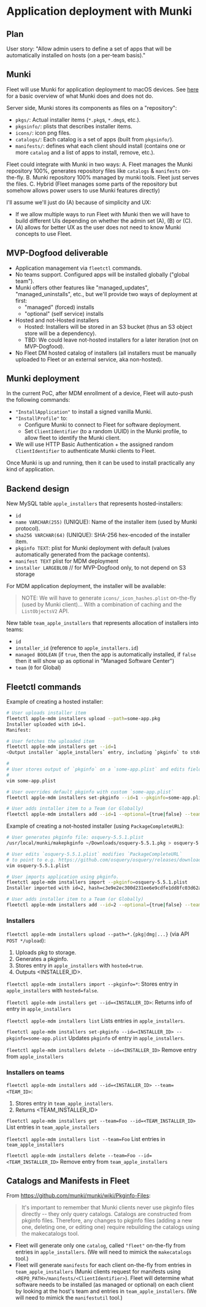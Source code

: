 
# Application deployment with Munki

## Plan

User story:
"Allow admin users to define a set of apps that will be automatically installed on hosts (on a per-team basis)."

## Munki

Fleet will use Munki for application deployment to macOS devices.
See [here](https://github.com/munki/munki/wiki/Overview) for a basic overview of what Munki does and does not do.

Server side, Munki stores its components as files on a "repository":
- `pkgs/`: Actual installer items (`*.pkg`s, `*.dmg`s, etc.).
- `pkgsinfo/`: plists that describes installer items.
- `icons/`: icon png files.
- `catalogs/`: Each catalog is a set of apps (built from `pkgsinfo/`).
- `manifests/`: defines what each client should install (contains one or more `catalog` and a list of apps to install, remove, etc.).

Fleet could integrate with Munki in two ways:
A. Fleet manages the Munki repository 100%, generates repository files like `catalogs` & `manifests` on-the-fly.
B. Munki repository 100% managed by munki tools. Fleet just serves the files.
C. Hybrid (Fleet manages some parts of the repository but somehow allows power users to use Munki features directly)

I'll assume we'll just do (A) because of simplicity and UX:
- If we allow multiple ways to run Fleet with Munki then we will have to build different UIs depending on whether the admin set (A), (B) or (C).
- (A) allows for better UX as the user does not need to know Munki concepts to use Fleet.

## MVP-Dogfood deliverable

- Application management via `fleetctl` commands.
- No teams support. Configured apps will be installed globally ("global team").
- Munki offers other features like "managed_updates", "managed_uninstalls", etc., but we'll provide two ways of deployment at first:
  - "managed" (forced) installs
  - "optional" (self service) installs
- Hosted and not-Hosted installers
  - Hosted: Installers will be stored in an S3 bucket (thus an S3 object store will be a dependency).
  - TBD: We could leave not-hosted installers for a later iteration (not on MVP-Dogfood).
- No Fleet DM hosted catalog of installers (all installers must be manually uploaded to Fleet or an external service, aka non-hosted).

## Munki deployment

In the current PoC, after MDM enrollment of a device, Fleet will auto-push the following commands:
- `"InstallApplication"` to install a signed vanilla Munki.
- `"InstallProfile"` to:
  - Configure Munki to connect to Fleet for software deployment.
  - Set `ClientIdentifier` (to a random UUID) in the Munki profile, to allow fleet to identify the Munki client.
- We will use HTTP Basic Authentication + the assigned random `ClientIdentifier` to authenticate Munki clients to Fleet.

Once Munki is up and running, then it can be used to install practically any kind of application.

## Backend design

New MySQL table `apple_installers` that represents hosted-installers:
- `id`
- `name VARCHAR(255)` (UNIQUE): Name of the installer item (used by Munki protocol).
- `sha256 VARCHAR(64)` (UNIQUE): SHA-256 hex-encoded of the installer item.
- `pkginfo TEXT`: plist for Munki deployment with default (values automatically generated from the package contents).
- `manifest TEXT` plist for MDM deployment
- `installer LARGEBLOB` // for MVP-Dogfood only, to not depend on S3 storage

For MDM application deployment, the installer will be available:

> NOTE: We will have to generate `icons/_icon_hashes.plist` on-the-fly (used by Munki client)...
> With a combination of caching and the `ListObjectsV2` API.

New table `team_apple_installers` that represents allocation of installers into teams:
- `id`
- `installer_id` (reference to `apple_installers.id`)
- `managed BOOLEAN` (if `true`, then the app is automatically installed, if `false` then it will show up as optional in "Managed Software Center")
- `team` (`0` for Global)

## Fleetctl commands

Example of creating a hosted installer:
```sh
# User uploads installer item
fleetctl apple-mdm installers upload --path=some-app.pkg
Installer uploaded with id=1.
Manifest: 

# User fetches the uploaded item
fleetctl apple-mdm installers get --id=1
<Output installer `apple_installers` entry, including `pkginfo` to stdout>

#
# User stores output of `pkginfo` on a `some-app.plist` and edits fields.
#
vim some-app.plist

# User overrides default pkginfo with custom `some-app.plist`
fleetctl apple-mdm installers set-pkginfo --id=1 --pkginfo=some-app.plist

# User adds installer item to a Team (or Globally)
fleetctl apple-mdm installers add --id=1 --optional={true|false} --team=Foo
```

Example of creating a not-hosted installer (using `PackageCompleteURL`):
```sh
# User generates pkginfo file: osquery-5.5.1.plist 
/usr/local/munki/makepkginfo ~/Downloads/osquery-5.5.1.pkg > osquery-5.5.1.plist

# User edits `osquery-5.5.1.plist` modifies `PackageCompleteURL`
# to point to e.g. https://github.com/osquery/osquery/releases/download/5.5.1/osquery-5.5.1.pkg
vim osquery-5.5.1.plist

# User imports application using pkginfo.
fleetctl apple-mdm installers import --pkginfo=osquery-5.5.1.plist
Installer imported with id=2, hash=c3e9e2ec300d231ee6e9cdfe1dd8fc03d62ac6c23d8ddfcc9358e430dca73ea4.

# User adds installer item to a Team (or Globally)
fleetctl apple-mdm installers add --id=2 --optional={true|false} --team=Foo
```

### Installers

`fleetctl apple-mdm installers upload --path=*.{pkg|dmg|...}` (via API `POST */upload`):
1. Uploads pkg to storage.
2. Generates a pkginfo.
3. Stores entry in `apple_installers` with `hosted=true`.
4. Outputs <INSTALLER_ID>.

`fleetctl apple-mdm installers import --pkginfo=*`:
Stores entry in `apple_installers` with `hosted=false`.

`fleetctl apple-mdm installers get --id=<INSTALLER_ID>`:
Returns info of entry in `apple_installers`

`fleetctl apple-mdm installers list`
Lists entries in `apple_installers`.

`fleetctl apple-mdm installers set-pkginfo --id=<INSTALLER_ID> --pkginfo=some-app.plist`
Updates `pkginfo` of entry in `apple_installers`.

`fleetctl apple-mdm installers delete --id=<INSTALLER_ID>`
Remove entry from `apple_installers`

### Installers on teams

`fleetctl apple-mdm installers add --id=<INSTALLER_ID> --team=<TEAM_ID>`:
1. Stores entry in `team_apple_installers`.
2. Returns <TEAM_INSTALLER_ID>

`fleetctl apple-mdm installers get --team=Foo --id=<TEAM_INSTALLER_ID>`
List entries in `team_apple_installers`

`fleetctl apple-mdm installers list --team=Foo`
List entries in `team_apple_installers`

`fleetctl apple-mdm installers delete --team=Foo --id=<TEAM_INSTALLER_ID>`
Remove entry from `team_apple_installers`

## Catalogs and Manifests in Fleet

From https://github.com/munki/munki/wiki/Pkginfo-Files:

> It's important to remember that Munki clients never use pkginfo files directly -- they only query catalogs.
> Catalogs are constructed from pkginfo files. Therefore, any changes to pkginfo files (adding a new one, deleting one, or editing one)
> require rebuilding the catalogs using the makecatalogs tool.

- Fleet will generate only one `catalog`, called `"fleet"` on-the-fly from entries in `apple_installers`. (We will need to mimick the `makecatalogs` tool.)
- Fleet will generate `manifests` for each client on-the-fly from entries in `team_apple_installers` (Munki clients request for manifests using `<REPO_PATH>/manifests/<ClientIdentifier>`).
Fleet will determine what software needs to be installed (as managed or optional) on each client by looking at the host's team and entries in `team_apple_installers`. (We will need to mimick the `manifestutil` tool.)